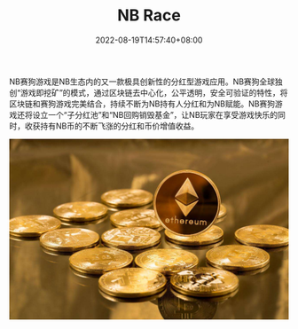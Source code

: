 ﻿---
title: "NB Race"
description: "NB赛狗游戏是NB生态内的又一款极具创新性的分红型游戏应用。"
date: 2022-08-19T14:57:40+08:00
lastmod: 2022-08-19T14:57:40+08:00
draft: false
authors: ["Simon"]
featuredImage: "nb-race.png"
tags: ["Gambling","NB Race"]
categories: ["nfts"]
nfts: ["Gambling"]
blockchain: "TRON"
website: "https://supereth.club/"
twitter: "https://twitter.com/MiningNb"
discord: ""
telegram: "https://t.me/nbmining_en"
github: ""
youtube: ""
twitch: ""
facebook: ""
instagram: ""
reddit: ""
medium: ""
steam: ""
gitbook: ""
googleplay: ""
appstore: ""
status: "Live"
weight: 
lightgallery: true
toc: true
pinned: false
recommend: false
recommend1: false
---
NB赛狗游戏是NB生态内的又一款极具创新性的分红型游戏应用。NB赛狗全球独创“游戏即挖矿”的模式，通过区块链去中心化，公平透明，安全可验证的特性，将区块链和赛狗游戏完美结合，持续不断为NB持有人分红和为NB赋能。NB赛狗游戏还将设立一个“子分红池”和“NB回购销毁基金”，让NB玩家在享受游戏快乐的同时，收获持有NB币的不断飞涨的分红和币价增值收益。

![配图](96796d340f10e58a654e00bbf6da4148.jpeg)